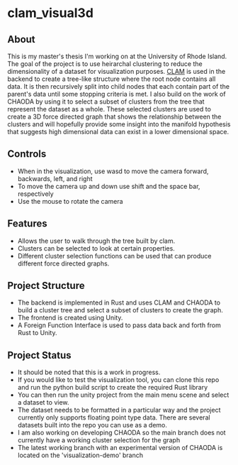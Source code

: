# clam_visual3d
## About
This is my master's thesis I'm working on at the University of Rhode Island. The goal of the project is to use heirarchal clustering to reduce the dimensionality of a dataset for visualization purposes. [CLAM](https://github.com/URI-ABD/clam) is used in the backend to create a tree-like structure where the root node contains all data. It is then recursively split into child nodes that each contain part of the parent's data until some stopping criteria is met. I also build on the work of CHAODA by using it to select a subset of clusters from the tree that represent the dataset as a whole. These selected clusters are used to create a 3D force directed graph that shows the relationship between the clusters and will hopefully provide some insight into the manifold hypothesis that suggests high dimensional data can exist in a lower dimensional space.

## Controls
- When in the visualization, use wasd to move the camera forward, backwards, left, and right
- To move the camera up and down use shift and the space bar, respectively
- Use the mouse to rotate the camera

## Features
- Allows the user to walk through the tree built by clam.
- Clusters can be selected to look at certain properties.
- Different cluster selection functions can be used that can produce different force directed graphs.

## Project Structure
- The backend is implemented in Rust and uses CLAM and CHAODA to build a cluster tree and select a subset of clusters to create the graph.
- The frontend is created using Unity.
- A Foreign Function Interface is used to pass data back and forth from Rust to Unity.

## Project Status
- It should be noted that this is a work in progress.
- If you would like to test the visualization tool, you can clone this repo and run the python build script to create the required Rust library
- You can then run the unity project from the main menu scene and select a dataset to view.
- The dataset needs to be formatted in a particular way and the project currently only supports floating point type data. There are several datasets built into the repo you can use as a demo.
- I am also working on developing CHAODA so the main branch does not currently have a working cluster selection for the graph
- The latest working branch with an experimental version of CHAODA is located on the 'visualization-demo' branch
